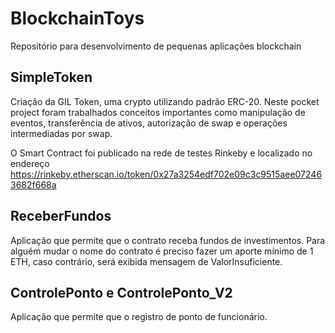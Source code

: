 # BlockchainToys
Repositório para desenvolvimento de pequenas aplicações blockchain

## SimpleToken
Criação da GIL Token, uma crypto utilizando padrão ERC-20. Neste pocket project foram trabalhados conceitos importantes como manipulação de eventos, transferência de ativos, autorização de swap e operações intermediadas por swap.

O Smart Contract foi publicado na rede de testes Rinkeby e localizado no endereço https://rinkeby.etherscan.io/token/0x27a3254edf702e09c3c9515aee072463682f668a

## ReceberFundos
Aplicação que permite que o contrato receba fundos de investimentos.
Para alguém mudar o nome do contrato é preciso fazer um aporte mínimo de 1 ETH, caso contrário, será exibida mensagem de ValorInsuficiente.

## ControlePonto e ControlePonto_V2
Aplicação que permite que o registro de ponto de funcionário.

